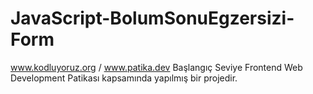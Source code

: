# JavaScript-BolumSonuEgzersizi-Form
www.kodluyoruz.org / www.patika.dev Başlangıç Seviye Frontend Web Development Patikası kapsamında yapılmış bir projedir.
